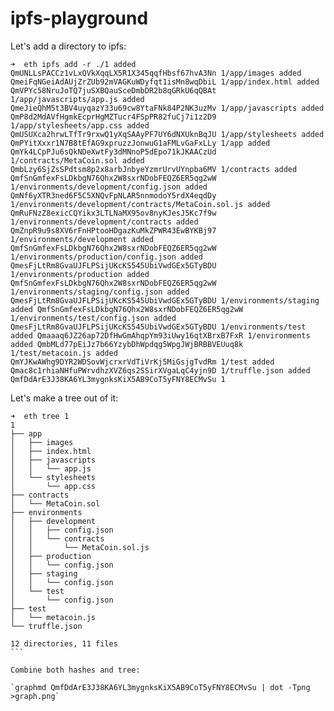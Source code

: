 # ipfs-playground

Let's add a directory to ipfs:

`
➜  eth ipfs add -r ./1
added QmUNLLsPACCz1vLxQVkXqqLX5R1X345qqfHbsf67hvA3Nn 1/app/images
added QmeiFqNGeiAdAUjZrZUb92mVAGKuWDyfqt1isMn8wqDbiL 1/app/index.html
added QmVPYc58NruJoTQ7juSXBQauSceDmbDR2b8qGRkU6qQBAt 1/app/javascripts/app.js
added QmeJieQhM5t3BV4uyqazY33u69cw8YtaFNk84P2NK3uzMv 1/app/javascripts
added QmP8d2MdAVfHgmkEcprHgMZTucr4FSpPR82fuCj7i1z2D9 1/app/stylesheets/app.css
added QmUSUXca2hrwLTfTr9rxwQ1yXqSAAyPF7UY6dNXUknBqJU 1/app/stylesheets
added QmPYitXxxr1N7B8tEfAG9xpruzzJonwuG1aFMLvGaFxLLy 1/app
added QmYk4LCpPJu6sQkNDeXwtFy3dMNnoP5dEpo71kJKAACzUd 1/contracts/MetaCoin.sol
added QmbLzy6SjZsSPdtsm8p2x8arbJnbyeYzmrUrvUYnpba6MV 1/contracts
added QmfSnGmfexFsLDkbgN76Qhx2W8sxrNDobFEQZ6ER5qg2wW 1/environments/development/config.json
added QmNf6yXTR3ned6F5C5XNQvFpNLAR5nnmodoY5rdX4eqdDy 1/environments/development/contracts/MetaCoin.sol.js
added QmRuFNzZ8exicCQYikx3LTLNaMX95ov8nyKJesJ5Kc7f9w 1/environments/development/contracts
added QmZnpR9u9s8XV6rFnHPtooHDgazKuMkZPWR43EwBYKBj97 1/environments/development
added QmfSnGmfexFsLDkbgN76Qhx2W8sxrNDobFEQZ6ER5qg2wW 1/environments/production/config.json
added QmesFjLtRm8GvaUJFLPSijUKcKS545UbiVwdGEx5GTyBDU 1/environments/production
added QmfSnGmfexFsLDkbgN76Qhx2W8sxrNDobFEQZ6ER5qg2wW 1/environments/staging/config.json
added QmesFjLtRm8GvaUJFLPSijUKcKS545UbiVwdGEx5GTyBDU 1/environments/staging
added QmfSnGmfexFsLDkbgN76Qhx2W8sxrNDobFEQZ6ER5qg2wW 1/environments/test/config.json
added QmesFjLtRm8GvaUJFLPSijUKcKS545UbiVwdGEx5GTyBDU 1/environments/test
added Qmaaaq6JZ26ap72DfHwGmAhqpYm93iUwy16qtXBrxB7FxR 1/environments
added QmbMLd77pEiJz7b66YzybDhWpdqg5WpgJWjBRBBVEUuq8k 1/test/metacoin.js
added QmYJKwAWhg9DYR2WDSovWjcrxrVdTiVrKj5MiGsjgTvdRm 1/test
added Qmac8c1rhiaNHfuPWrvdhzXVZ6qs2SSirXVgaLqC4yjn9D 1/truffle.json
added QmfDdArE3J38KA6YL3mygnksKiX5AB9CoT5yFNY8ECMvSu 1
`

Let's make a tree out of it:

````
➜  eth tree 1
1
├── app
│   ├── images
│   ├── index.html
│   ├── javascripts
│   │   └── app.js
│   └── stylesheets
│       └── app.css
├── contracts
│   └── MetaCoin.sol
├── environments
│   ├── development
│   │   ├── config.json
│   │   └── contracts
│   │       └── MetaCoin.sol.js
│   ├── production
│   │   └── config.json
│   ├── staging
│   │   └── config.json
│   └── test
│       └── config.json
├── test
│   └── metacoin.js
└── truffle.json

12 directories, 11 files
```

Combine both hashes and tree:

`graphmd QmfDdArE3J38KA6YL3mygnksKiX5AB9CoT5yFNY8ECMvSu | dot -Tpng >graph.png`



